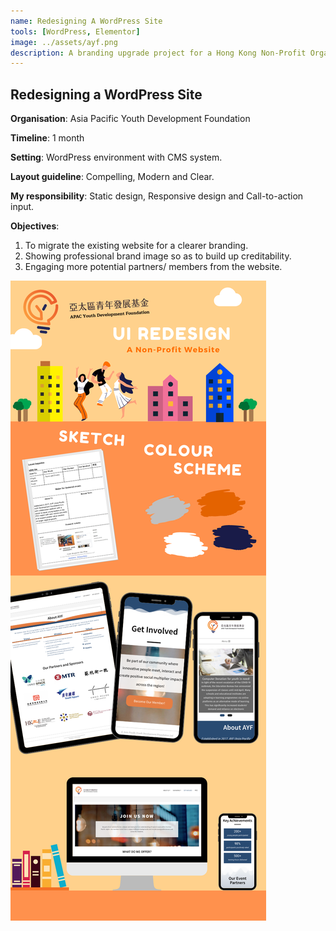 ```yaml
---
name: Redesigning A WordPress Site
tools: [WordPress, Elementor]
image: ../assets/ayf.png
description: A branding upgrade project for a Hong Kong Non-Profit Organisation.
---
```


## Redesigning a WordPress Site

**Organisation**: Asia Pacific Youth Development Foundation

**Timeline**: 1 month

**Setting**: WordPress environment with CMS system.

**Layout guideline**: Compelling, Modern and Clear.

**My responsibility**: Static design, Responsive design and Call-to-action input.

**Objectives**:
1.	To migrate the existing website for a clearer branding.
2.	Showing professional brand image so as to build up creditability.
3.	Engaging more potential partners/ members from the website.

![Poster](../assets/ayfposter.png )
